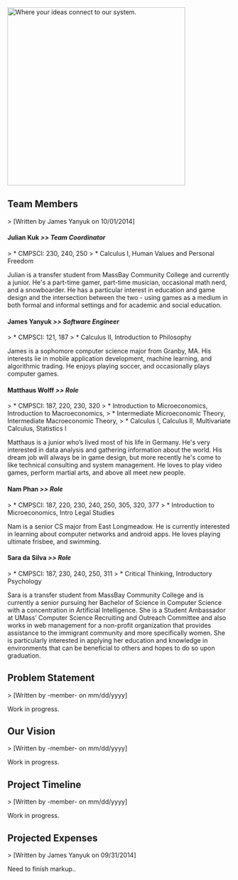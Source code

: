 <div style="margin: 0 auto"><img src="https://trello-attachments.s3.amazonaws.com/540c6e8258f3b06826ac54ed/54149b93e8d3f86b7acb851f/750x317/dc13b374aa93a55f51bc7444c36f483d/kordio.jpg" width="400px" alt="Where your ideas connect to our system."></div>

<h2>Team Members</h2>
> [Written by James Yanyuk on 10/01/2014]

<h4>Julian Kuk <em>&gt;&gt; Team Coordinator</em></h4>
> * CMPSCI: 230, 240, 250
> * Calculus I, Human Values and Personal Freedom

Julian is a transfer student from MassBay Community College and currently a junior. He's a part-time gamer, part-time musician, occasional math nerd, and a snowboarder. He has a particular interest in education and game design and the intersection between the two - using games as a medium in both formal and informal settings and for academic and social education.

<h4>James Yanyuk <em>&gt;&gt; Software Engineer</em></h4>
> * CMPSCI: 121, 187
> * Calculus II, Introduction to Philosophy

James is a sophomore computer science major from Granby, MA. His interests lie in mobile application development, machine learning, and algorithmic trading. He enjoys playing soccer, and occasionally plays computer games.

<h4>Matthaus Wolff <em>&gt;&gt; Role</em></h4>
> * CMPSCI: 187, 220, 230, 320
> * Introduction to Microeconomics, Introduction to Macroeconomics,
> 	* Intermediate Microeconomic Theory, Intermediate Macroeconomic Theory, 
> 	* Calculus I, Calculus II, Multivariate Calculus, Statistics I

Matthaus is a junior who’s lived most of his life in Germany. He's very interested in data analysis and gathering information about the world. His dream job will always be in game design, but more recently he's come to like technical consulting and system management. He loves to play video games, perform martial arts, and above all meet new people.

<h4>Nam Phan <em>&gt;&gt; Role</em></h4>
> * CMPSCI: 187, 220, 230, 240, 250, 305, 320, 377
> * Introduction to Microeconomics, Intro Legal Studies

Nam is a senior CS major from East Longmeadow. He is currently interested in learning about computer networks and android apps. He loves playing ultimate frisbee, and swimming.

<h4>Sara da Silva <em>&gt;&gt; Role</em></h4>
> * CMPSCI: 187, 230, 240, 250, 311
> * Critical Thinking, Introductory Psychology

Sara is a transfer student from MassBay Community College and is currently a senior pursuing her Bachelor of Science in Computer Science with a concentration in Artificial Intelligence. She is a Student Ambassador at UMass’ Computer Science Recruiting and Outreach Committee and also works in web management for a non-profit organization that provides assistance to the immigrant community and more specifically women. She is particularly interested in applying her education and knowledge in environments that can be beneficial to others and hopes to do so upon graduation.

<h2>Problem Statement</h2>
> [Written by -member- on mm/dd/yyyy]

Work in progress.

<h2>Our Vision</h2>
> [Written by -member- on mm/dd/yyyy]

Work in progress.

<h2>Project Timeline</h2>
> [Written by -member- on mm/dd/yyyy]

Work in progress.

<h2>Projected Expenses</h2>
> [Written by James Yanyuk on 09/31/2014]

Need to finish markup..
